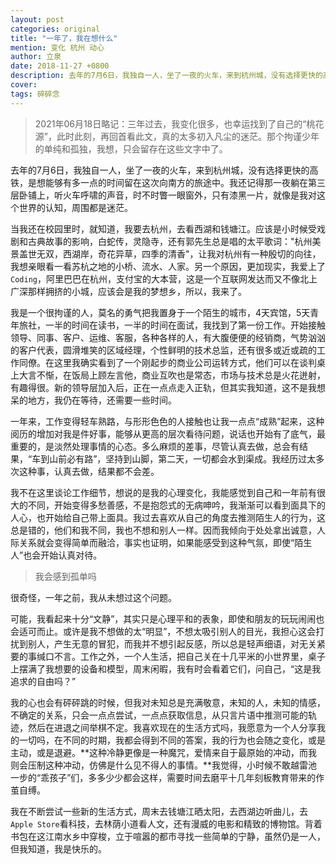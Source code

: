 ```yaml
---
layout: post
categories: original
title: "一年了，我在想什么"
mention: 变化 杭州 动心
author: 立泉
date: 2018-11-27 +0800
description: 去年的7月6日，我独自一人，坐了一夜的火车，来到杭州城，没有选择更快的高铁，是想能够有多一点的时间留在这次向南方的旅途中。我还记得那一夜躺在第三层卧铺上，听火车呼啸的声音，时不时瞥一眼窗外，只有漆黑一片，就像是我对这个世界的认知，周围都是迷茫。
cover: 
tags: 碎碎念
---
```


> 2021年06月18日略记：三年过去，我变化很多，也幸运找到了自己的“桃花源”，此时此刻，再回首看此文，真的太多初入凡尘的迷茫。那个拘谨少年的单纯和孤独，我想，只会留存在这些文字中了。

去年的7月6日，我独自一人，坐了一夜的火车，来到杭州城，没有选择更快的高铁，是想能够有多一点的时间留在这次向南方的旅途中。我还记得那一夜躺在第三层卧铺上，听火车呼啸的声音，时不时瞥一眼窗外，只有漆黑一片，就像是我对这个世界的认知，周围都是迷茫。

当我还在校园里时，就知道，我要去杭州，去看西湖和钱塘江。应该是小时候受戏剧和古典故事的影响，白蛇传，灵隐寺，还有郭先生总是唱的太平歌词："杭州美景盖世无双，西湖岸，奇花异草，四季的清香"，让我对杭州有一种殷切的向往，我想亲眼看一看苏杭之地的小桥、流水、人家。另一个原因，更加现实，我爱上了`Coding`，阿里巴巴在杭州，支付宝的大本营，这是一个互联网发达而又不像北上广深那样拥挤的小城，应该会是我的梦想乡，所以，我来了。

我是一个很拘谨的人，莫名的勇气把我置身于一个陌生的城市，4天宾馆，5天青年旅社，一半的时间在读书，一半的时间在面试，我找到了第一份工作。开始接触领导、同事、客户、运维、客服，各种各样的人，有大腹便便的经销商，气势汹汹的客户代表，圆滑堆笑的区域经理，个性鲜明的技术总监，还有很多或近或疏的工作同僚。在这里我确实看到了一个刚起步的商业公司运转方式，他们可以在谈判桌上大言不惭，在饭局上顾左言他，商业互吹也是常态，市场与技术总是火花迸射，有趣得很。新的领导层加入后，正在一点点走入正轨，但其实我知道，这不是我想呆的地方，我仍在等待，还需要一些时间。

一年来，工作变得轻车熟路，与形形色色的人接触也让我一点点“成熟”起来，这种阅历的增加对我是件好事，能够从更高的层次看待问题，说话也开始有了底气，最重要的，是淡然处理事情的心态。多么麻烦的差事，尽管认真去做，总会有结果，“车到山前必有路”，坚持到山脚，第二天，一切都会水到渠成。我经历过太多次这种事，认真去做，结果都不会差。

我不在这里谈论工作细节，想说的是我的心理变化，我能感觉到自己和一年前有很大的不同，开始变得多愁善感，不是抱怨式的无病呻吟，我渐渐可以看到面具下的人心，也开始给自己带上面具。我过去喜欢从自己的角度去推测陌生人的行为，这总是错的，他们和我不同，我也不想和别人一样。因而我倾向于处处拿出诚意，人际关系就会变得简单而融洽，事实也证明，如果能感受到这种气氛，即使“陌生人”也会开始认真对待。

> 我会感到孤单吗

很奇怪，一年之前，我从未想过这个问题。

可能，我看起来十分“文静”，其实只是心理平和的表象，即使和朋友的玩玩闹闹也会适可而止。或许是我不想做的太“明显”，不想太吸引别人的目光，我担心这会打扰到别人，产生无意的冒犯，而我并不想引起反感，所以总是轻声细语，对无关紧要的事缄口不言。工作之外，一个人生活，把自己关在十几平米的小世界里，桌子上摆满了我想要的设备和模型，周末闲暇，我有时会看着它们，问自己，“这是我追求的自由吗？”

我的心也会有砰砰跳的时候，但我对未知总是充满敬意，未知的人，未知的情感，不确定的关系，只会一点点尝试，一点点获取信息，从只言片语中推测可能的轨迹，然后在进退之间举棋不定。我喜欢现在的生活方式吗，我愿意为一个人分享我的一切吗，在不同的时期，我都会得到不同的答案，我的行为也会随之变化，或是主动，或是退避。**这种冷静更像是一种魔咒，爱情来自于最原始的冲动，而我则会压制这种冲动，仿佛是什么见不得人的事情。**我觉得，小时候不敢越雷池一步的“乖孩子”们，多多少少都会这样，需要时间去磨平十几年刻板教育带来的作茧自缚。

我在不断尝试一些新的生活方式，周末去钱塘江晒太阳，去西湖边听曲儿，去`Apple Store`看科技，去林荫小道看人文，还有漫威的电影和精致的博物馆。背着书包在这江南水乡中穿梭，立于喧嚣的都市寻找一些简单的宁静，虽然仍是一人，但我知道，我是快乐的。